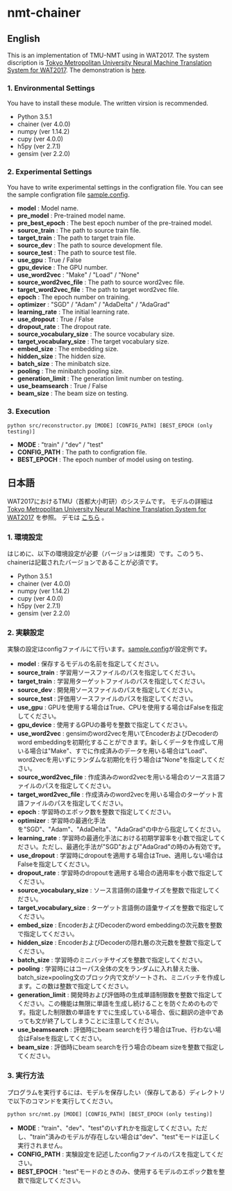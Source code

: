 # nmt-chainer 

## English

This is an implementation of TMU-NMT using in WAT2017. The system discription is [Tokyo Metropolitan University Neural Machine Translation System for WAT2017](http://aclweb.org/anthology/W17-5716.pdf).
The demonstration is [here](http://cl.sd.tmu.ac.jp/~matsumura/translator).

### 1. Environmental Settings
You have to install these module. The written virsion is recommended.
- Python 3.5.1
- chainer (ver 4.0.0)
- numpy (ver 1.14.2)
- cupy (ver 4.0.0)
- h5py (ver 2.7.1)
- gensim (ver 2.2.0)

### 2. Experimental Settings
You have to write experimental settings in the configration file. You can see the sample configration file [sample.config](https://github.com/yukio326/nmt-chainer/blob/master/sample/sample.config).


- **model** : Model name.
- **pre_model** : Pre-trained model name.
- **pre_best_epoch** : The best epoch number of the pre-trained model.
- **source_train** : The path to source train file.
- **target_train** : The path to target train file.
- **source_dev** : The path to source development file.
- **source_test** : The path to source test file.
- **use_gpu** : True / False
- **gpu_device** : The GPU number.
- **use_word2vec** : "Make" / "Load" / "None" 
- **source_word2vec_file** : The path to source word2vec file.
- **target_word2vec_file** : The path to target word2vec file.
- **epoch** : The epoch number on training.
- **optimizer** : "SGD" / "Adam" / "AdaDelta" / "AdaGrad"
- **learning_rate** : The initial learning rate.
- **use_dropout** : True / False
- **dropout_rate** : The dropout rate.
- **source_vocabulary_size** : The source vocabulary size.
- **target_vocabulary_size** : The target vocabulary size.
- **embed_size** : The embedding size.
- **hidden_size** : The hidden size.
- **batch_size** : The minibatch size.
- **pooling** : The minibatch pooling size.
- **generation_limit** : The generation limit number on testing.
- **use_beamsearch** : True / False
- **beam_size** : The beam size on testing.

### 3. Execution

```
python src/reconstructor.py [MODE] [CONFIG_PATH] [BEST_EPOCH (only testing)]
```

- **MODE** : "train" / "dev" / "test"
- **CONFIG_PATH** : The path to configration file.
- **BEST_EPOCH** : The epoch number of model using on testing.


## 日本語

WAT2017におけるTMU（首都大小町研）のシステムです。
モデルの詳細は
[Tokyo Metropolitan University Neural Machine Translation System for WAT2017](http://aclweb.org/anthology/W17-5716.pdf)
を参照。
デモは
[こちら](http://cl.sd.tmu.ac.jp/~matsumura/translator)
。

### 1. 環境設定
はじめに、以下の環境設定が必要（バージョンは推奨）です。このうち、chainerは記載されたバージョンであることが必須です。
- Python 3.5.1
- chainer (ver 4.0.0)
- numpy (ver 1.14.2)
- cupy (ver 4.0.0)
- h5py (ver 2.7.1)
- gensim (ver 2.2.0)

### 2. 実験設定
実験の設定はconfigファイルにて行います。[sample.config](https://github.com/yukio326/nmt-chainer/blob/master/sample/sample.config)が設定例です。

- **model** : 保存するモデルの名前を指定してください。
- **source_train** : 学習用ソースファイルのパスを指定してください。
- **target_train** : 学習用ターゲットファイルのパスを指定してください。
- **source_dev** : 開発用ソースファイルのパスを指定してください。
- **source_test** : 評価用ソースファイルのパスを指定してください。
- **use_gpu** : GPUを使用する場合はTrue、CPUを使用する場合はFalseを指定してください。
- **gpu_device** : 使用するGPUの番号を整数で指定してください。
- **use_word2vec** : gensimのword2vecを用いてEncoderおよびDecoderのword embeddingを初期化することができます。新しくデータを作成して用いる場合は"Make"、すでに作成済みのデータを用いる場合は"Load"、word2vecを用いずにランダムな初期化を行う場合は"None"を指定してください。 
- **source_word2vec_file** : 作成済みのword2vecを用いる場合のソース言語ファイルのパスを指定してください。
- **target_word2vec_file** : 作成済みのword2vecを用いる場合のターゲット言語ファイルのパスを指定してください。
- **epoch** : 学習時のエポック数を整数で指定してください。
- **optimizer** : 学習時の最適化手法を"SGD"、"Adam"、"AdaDelta"、"AdaGrad"の中から指定してください。
- **learning_rate** : 学習時の最適化手法における初期学習率を小数で指定してください。ただし、最適化手法が"SGD"および"AdaGrad"の時のみ有効です。
- **use_dropout** : 学習時にdropoutを適用する場合はTrue、適用しない場合はFalseを指定してください。
- **dropout_rate** : 学習時のdropoutを適用する場合の適用率を小数で指定してください。
- **source_vocabulary_size** : ソース言語側の語彙サイズを整数で指定してください。
- **target_vocabulary_size** : ターゲット言語側の語彙サイズを整数で指定してください。
- **embed_size** : EncoderおよびDecoderのword embeddingの次元数を整数で指定してください。
- **hidden_size** : EncoderおよびDecoderの隠れ層の次元数を整数で指定してください。
- **batch_size** : 学習時のミニバッチサイズを整数で指定してください。
- **pooling** : 学習時にはコーパス全体の文をランダムに入れ替えた後、batch\_size×pooling文のブロック内で文がソートされ、ミニバッチを作成します。この数は整数で指定してください。
- **generation_limit** : 開発時および評価時の生成単語制限数を整数で指定してください。この機能は無限に単語を生成し続けることを防ぐためのものです。指定した制限数の単語をすでに生成している場合、仮に翻訳の途中であっても文が終了してしまうことに注意してください。
- **use_beamsearch** : 評価時にbeam searchを行う場合はTrue、行わない場合はFalseを指定してください。
- **beam_size** : 評価時にbeam searchを行う場合のbeam sizeを整数で指定してください。

### 3. 実行方法
プログラムを実行するには、モデルを保存したい（保存してある）ディレクトリで以下のコマンドを実行してください。
```
python src/nmt.py [MODE] [CONFIG_PATH] [BEST_EPOCH (only testing)]
```
- **MODE** : "train"、"dev"、"test"のいずれかを指定してください。ただし、"train"済みのモデルが存在しない場合は"dev"、"test"モードは正しく実行されません。
- **CONFIG_PATH** : 実験設定を記述したconfigファイルのパスを指定してください。
- **BEST_EPOCH** : "test"モードのときのみ、使用するモデルのエポック数を整数で指定してください。
